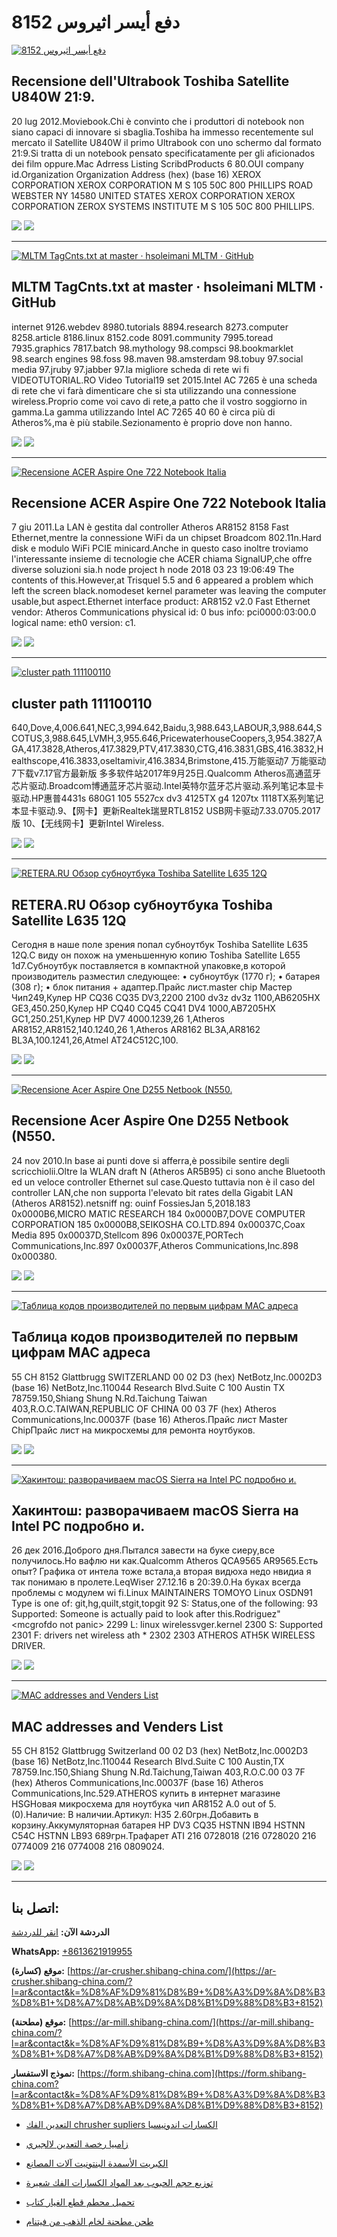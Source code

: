 # دفع أيسر اثيروس 8152

<a href="https://swt.shibang-china.com/?l=ar&img&k=%D8%AF%D9%81%D8%B9+%D8%A3%D9%8A%D8%B3%D8%B1+%D8%A7%D8%AB%D9%8A%D8%B1%D9%88%D8%B3+8152" target="_blank">![دفع أيسر اثيروس 8152](http://static.shibang-china.com/all-800x300/880.jpg)</a>

## Recensione dell&#39;Ultrabook Toshiba Satellite U840W 21:9.
20 lug 2012.Moviebook.Chi è convinto che i produttori di notebook non siano capaci di innovare si sbaglia.Toshiba ha immesso recentemente sul mercato il Satellite U840W il primo Ultrabook con uno schermo dal formato 21:9.Si tratta di un notebook pensato specificatamente per gli aficionados dei film oppure.Mac Adrress Listing ScribdProducts 6 80.OUI company id.Organization Organization Address (hex) (base 16) XEROX CORPORATION XEROX CORPORATION M S 105 50C 800 PHILLIPS ROAD WEBSTER NY 14580 UNITED STATES XEROX CORPORATION XEROX CORPORATION ZEROX SYSTEMS INSTITUTE M S 105 50C 800 PHILLIPS.


<a href="https://whatsapp.shibangsoft.com/WhatsApp.php" target="_blank" title="WhatsApp">![](http://static.shibang-china.com/icon/whatsapp.png)</a> <a href="https://swt.shibang-china.com/?l=ar&icon&k=%D8%AF%D9%81%D8%B9+%D8%A3%D9%8A%D8%B3%D8%B1+%D8%A7%D8%AB%D9%8A%D8%B1%D9%88%D8%B3+8152" target="_blank">![](http://static.shibang-china.com/icon/chat-ar.png)</a>

---

<a href="https://swt.shibang-china.com/?l=ar&img&k=%D8%AF%D9%81%D8%B9+%D8%A3%D9%8A%D8%B3%D8%B1+%D8%A7%D8%AB%D9%8A%D8%B1%D9%88%D8%B3+8152" target="_blank">![MLTM TagCnts.txt at master · hsoleimani MLTM · GitHub](http://static.shibang-china.com/all-800x300/1169.jpg)</a>

## MLTM TagCnts.txt at master · hsoleimani MLTM · GitHub
internet 9126.webdev 8980.tutorials 8894.research 8273.computer 8258.article 8186.linux 8152.code 8091.community 7995.toread 7935.graphics 7817.batch 98.mythology 98.compsci 98.bookmarklet 98.search engines 98.foss 98.maven 98.amsterdam 98.tobuy 97.social media 97.jruby 97.jabber 97.la migliore scheda di rete wi fi VIDEOTUTORIAL.RO Video Tutorial19 set 2015.Intel AC 7265 è una scheda di rete che vi farà dimenticare che si sta utilizzando una connessione wireless.Proprio come voi cavo di rete,a patto che il vostro soggiorno in gamma.La gamma utilizzando Intel AC 7265 40 60 è circa più di Atheros%,ma è più stabile.Sezionamento è proprio dove non hanno.


<a href="https://whatsapp.shibangsoft.com/WhatsApp.php" target="_blank" title="WhatsApp">![](http://static.shibang-china.com/icon/whatsapp.png)</a> <a href="https://swt.shibang-china.com/?l=ar&icon&k=%D8%AF%D9%81%D8%B9+%D8%A3%D9%8A%D8%B3%D8%B1+%D8%A7%D8%AB%D9%8A%D8%B1%D9%88%D8%B3+8152" target="_blank">![](http://static.shibang-china.com/icon/chat-ar.png)</a>

---

<a href="https://swt.shibang-china.com/?l=ar&img&k=%D8%AF%D9%81%D8%B9+%D8%A3%D9%8A%D8%B3%D8%B1+%D8%A7%D8%AB%D9%8A%D8%B1%D9%88%D8%B3+8152" target="_blank">![Recensione ACER Aspire One 722 Notebook Italia](http://static.shibang-china.com/all-800x300/1091.jpg)</a>

## Recensione ACER Aspire One 722 Notebook Italia
7 giu 2011.La LAN è gestita dal controller Atheros AR8152 8158 Fast Ethernet,mentre la connessione WiFi da un chipset Broadcom 802.11n.Hard disk e modulo WiFi PCIE minicard.Anche in questo caso inoltre troviamo l&#39;interessante insieme di tecnologie che ACER chiama SignalUP,che offre diverse soluzioni sia.h node project h node 2018 03 23 19:06:49 The contents of this.However,at Trisquel 5.5 and 6 appeared a problem which left the screen black.nomodeset kernel parameter was leaving the computer usable,but aspect.Ethernet interface product: AR8152 v2.0 Fast Ethernet vendor: Atheros Communications physical id: 0 bus info: pci0000:03:00.0 logical name: eth0 version: c1.


<a href="https://whatsapp.shibangsoft.com/WhatsApp.php" target="_blank" title="WhatsApp">![](http://static.shibang-china.com/icon/whatsapp.png)</a> <a href="https://swt.shibang-china.com/?l=ar&icon&k=%D8%AF%D9%81%D8%B9+%D8%A3%D9%8A%D8%B3%D8%B1+%D8%A7%D8%AB%D9%8A%D8%B1%D9%88%D8%B3+8152" target="_blank">![](http://static.shibang-china.com/icon/chat-ar.png)</a>

---

<a href="https://swt.shibang-china.com/?l=ar&img&k=%D8%AF%D9%81%D8%B9+%D8%A3%D9%8A%D8%B3%D8%B1+%D8%A7%D8%AB%D9%8A%D8%B1%D9%88%D8%B3+8152" target="_blank">![cluster path 111100110](http://static.shibang-china.com/all-800x300/273.jpg)</a>

## cluster path 111100110
640,Dove,4,006.641,NEC,3,994.642,Baidu,3,988.643,LABOUR,3,988.644,SCOTUS,3,988.645,LVMH,3,955.646,PricewaterhouseCoopers,3,954.3827,AGA,417.3828,Atheros,417.3829,PTV,417.3830,CTG,416.3831,GBS,416.3832,Healthscope,416.3833,oseltamivir,416.3834,Brimstone,415.万能驱动7 万能驱动7下载v7.17官方最新版 多多软件站2017年9月25日.Qualcomm Atheros高通蓝牙芯片驱动.Broadcom博通蓝牙芯片驱动.Intel英特尔蓝牙芯片驱动.系列笔记本显卡驱动.HP惠普4431s 680G1 105 5527cx dv3 4125TX g4 1207tx 1118TX系列笔记本显卡驱动.9、【网卡】更新Realtek瑞昱RTL8152 USB网卡驱动7.33.0705.2017版 10、【无线网卡】更新Intel Wireless.


<a href="https://whatsapp.shibangsoft.com/WhatsApp.php" target="_blank" title="WhatsApp">![](http://static.shibang-china.com/icon/whatsapp.png)</a> <a href="https://swt.shibang-china.com/?l=ar&icon&k=%D8%AF%D9%81%D8%B9+%D8%A3%D9%8A%D8%B3%D8%B1+%D8%A7%D8%AB%D9%8A%D8%B1%D9%88%D8%B3+8152" target="_blank">![](http://static.shibang-china.com/icon/chat-ar.png)</a>

---

<a href="https://swt.shibang-china.com/?l=ar&img&k=%D8%AF%D9%81%D8%B9+%D8%A3%D9%8A%D8%B3%D8%B1+%D8%A7%D8%AB%D9%8A%D8%B1%D9%88%D8%B3+8152" target="_blank">![RETERA.RU Обзор субноутбука Toshiba Satellite L635 12Q](http://static.shibang-china.com/all-800x300/1011.jpg)</a>

## RETERA.RU Обзор субноутбука Toshiba Satellite L635 12Q
Сегодня в наше поле зрения попал субноутбук Toshiba Satellite L635 12Q.С виду он похож на уменьшенную копию Toshiba Satellite L655 1d7.Субноутбук поставляется в компактной упаковке,в которой производитель разместил следующее: • субноутбук (1770 г); • батарея (308 г); • блок питания + адаптер.Прайс лист.master chip Мастер Чип249,Кулер HP CQ36 CQ35 DV3,2200 2100 dv3z dv3z 1100,AB6205HX GE3,450.250,Кулер HP CQ40 CQ45 CQ41 DV4 1000,AB7205HX GC1,250.251,Кулер HP DV7 4000.1239,26 1,Atheros AR8152,AR8152,140.1240,26 1,Atheros AR8162 BL3A,AR8162 BL3A,100.1241,26,Atmel AT24C512C,100.


<a href="https://whatsapp.shibangsoft.com/WhatsApp.php" target="_blank" title="WhatsApp">![](http://static.shibang-china.com/icon/whatsapp.png)</a> <a href="https://swt.shibang-china.com/?l=ar&icon&k=%D8%AF%D9%81%D8%B9+%D8%A3%D9%8A%D8%B3%D8%B1+%D8%A7%D8%AB%D9%8A%D8%B1%D9%88%D8%B3+8152" target="_blank">![](http://static.shibang-china.com/icon/chat-ar.png)</a>

---

<a href="https://swt.shibang-china.com/?l=ar&img&k=%D8%AF%D9%81%D8%B9+%D8%A3%D9%8A%D8%B3%D8%B1+%D8%A7%D8%AB%D9%8A%D8%B1%D9%88%D8%B3+8152" target="_blank">![Recensione Acer Aspire One D255 Netbook (N550.](http://static.shibang-china.com/all-800x300/1294.jpg)</a>

## Recensione Acer Aspire One D255 Netbook (N550.
24 nov 2010.In base ai punti dove si afferra,è possibile sentire degli scricchiolii.Oltre la WLAN draft N (Atheros AR5B95) ci sono anche Bluetooth ed un veloce controller Ethernet sul case.Questo tuttavia non è il caso del controller LAN,che non supporta l&#39;elevato bit rates della Gigabit LAN (Atheros AR8152).netsniff ng: ouinf FossiesJan 5,2018.183 0x0000B6,MICRO MATIC RESEARCH 184 0x0000B7,DOVE COMPUTER CORPORATION 185 0x0000B8,SEIKOSHA CO.LTD.894 0x00037C,Coax Media 895 0x00037D,Stellcom 896 0x00037E,PORTech Communications,Inc.897 0x00037F,Atheros Communications,Inc.898 0x000380.


<a href="https://whatsapp.shibangsoft.com/WhatsApp.php" target="_blank" title="WhatsApp">![](http://static.shibang-china.com/icon/whatsapp.png)</a> <a href="https://swt.shibang-china.com/?l=ar&icon&k=%D8%AF%D9%81%D8%B9+%D8%A3%D9%8A%D8%B3%D8%B1+%D8%A7%D8%AB%D9%8A%D8%B1%D9%88%D8%B3+8152" target="_blank">![](http://static.shibang-china.com/icon/chat-ar.png)</a>

---

<a href="https://swt.shibang-china.com/?l=ar&img&k=%D8%AF%D9%81%D8%B9+%D8%A3%D9%8A%D8%B3%D8%B1+%D8%A7%D8%AB%D9%8A%D8%B1%D9%88%D8%B3+8152" target="_blank">![Таблица кодов производителей по первым цифрам MAC адреса](http://static.shibang-china.com/all-800x300/1511.jpg)</a>

## Таблица кодов производителей по первым цифрам MAC адреса
55 CH 8152 Glattbrugg SWITZERLAND 00 02 D3 (hex) NetBotz,Inc.0002D3 (base 16) NetBotz,Inc.110044 Research Blvd.Suite C 100 Austin TX 78759.150,Shiang Shung N.Rd.Taichung Taiwan 403,R.O.C.TAIWAN,REPUBLIC OF CHINA 00 03 7F (hex) Atheros Communications,Inc.00037F (base 16) Atheros.Прайс лист Master ChipПрайс лист на микросхемы для ремонта ноутбуков.


<a href="https://whatsapp.shibangsoft.com/WhatsApp.php" target="_blank" title="WhatsApp">![](http://static.shibang-china.com/icon/whatsapp.png)</a> <a href="https://swt.shibang-china.com/?l=ar&icon&k=%D8%AF%D9%81%D8%B9+%D8%A3%D9%8A%D8%B3%D8%B1+%D8%A7%D8%AB%D9%8A%D8%B1%D9%88%D8%B3+8152" target="_blank">![](http://static.shibang-china.com/icon/chat-ar.png)</a>

---

<a href="https://swt.shibang-china.com/?l=ar&img&k=%D8%AF%D9%81%D8%B9+%D8%A3%D9%8A%D8%B3%D8%B1+%D8%A7%D8%AB%D9%8A%D8%B1%D9%88%D8%B3+8152" target="_blank">![Хакинтош: разворачиваем macOS Sierra на Intel PC подробно и.](http://static.shibang-china.com/all-800x300/897.jpg)</a>

## Хакинтош: разворачиваем macOS Sierra на Intel PC подробно и.
26 дек 2016.Доброго дня.Пытался завести на буке сиеру,все получилось.Но вафлю ни как.Qualcomm Atheros QCA9565 AR9565.Есть опыт? Графика от интела тоже встала,а вторая видюха недо нвидиа я так понимаю в пролете.LeqWiser 27.12.16 в 20:39.0.На буках всегда проблемы с модулем wi fi.Linux MAINTAINERS TOMOYO Linux OSDN91 Type is one of: git,hg,quilt,stgit,topgit 92 S: Status,one of the following: 93 Supported: Someone is actually paid to look after this.Rodriguez&quot; &lt;mcgrofdo not panic&gt; 2299 L: linux wirelessvger.kernel 2300 S: Supported 2301 F: drivers net wireless ath * 2302 2303 ATHEROS ATH5K WIRELESS DRIVER.


<a href="https://whatsapp.shibangsoft.com/WhatsApp.php" target="_blank" title="WhatsApp">![](http://static.shibang-china.com/icon/whatsapp.png)</a> <a href="https://swt.shibang-china.com/?l=ar&icon&k=%D8%AF%D9%81%D8%B9+%D8%A3%D9%8A%D8%B3%D8%B1+%D8%A7%D8%AB%D9%8A%D8%B1%D9%88%D8%B3+8152" target="_blank">![](http://static.shibang-china.com/icon/chat-ar.png)</a>

---

<a href="https://swt.shibang-china.com/?l=ar&img&k=%D8%AF%D9%81%D8%B9+%D8%A3%D9%8A%D8%B3%D8%B1+%D8%A7%D8%AB%D9%8A%D8%B1%D9%88%D8%B3+8152" target="_blank">![MAC addresses and Venders List](http://static.shibang-china.com/all-800x300/946.jpg)</a>

## MAC addresses and Venders List
55 CH 8152 Glattbrugg Switzerland 00 02 D3 (hex) NetBotz,Inc.0002D3 (base 16) NetBotz,Inc.110044 Research Blvd.Suite C 100 Austin,TX 78759.Inc.150,Shiang Shung N.Rd.Taichung,Taiwan 403,R.O.C.00 03 7F (hex) Atheros Communications,Inc.00037F (base 16) Atheros Communications,Inc.529.ATHEROS купить в интернет магазине HSGНовая микросхема для ноутбука чип AR8152 A.0 out of 5.(0).Наличие: В наличии.Артикул: H35 2.60грн.Добавить в корзину.Аккумуляторная батарея HP DV3 CQ35 HSTNN IB94 HSTNN C54C HSTNN LB93 689грн.Трафарет ATI 216 0728018 (216 0728020 216 0774009 216 0774008 216 0809024.


<a href="https://whatsapp.shibangsoft.com/WhatsApp.php" target="_blank" title="WhatsApp">![](http://static.shibang-china.com/icon/whatsapp.png)</a> <a href="https://swt.shibang-china.com/?l=ar&icon&k=%D8%AF%D9%81%D8%B9+%D8%A3%D9%8A%D8%B3%D8%B1+%D8%A7%D8%AB%D9%8A%D8%B1%D9%88%D8%B3+8152" target="_blank">![](http://static.shibang-china.com/icon/chat-ar.png)</a>

---
## اتصل بنا:

**الدردشة الآن:** [انقر للدردشة](https://swt.shibang-china.com?l=ar&contact&k=%D8%AF%D9%81%D8%B9+%D8%A3%D9%8A%D8%B3%D8%B1+%D8%A7%D8%AB%D9%8A%D8%B1%D9%88%D8%B3+8152)

**WhatsApp:**  [+8613621919955](https://whatsapp.shibangsoft.com/WhatsApp.php)

**موقع (كسارة):** [https://ar-crusher.shibang-china.com/](https://ar-crusher.shibang-china.com/?l=ar&contact&k=%D8%AF%D9%81%D8%B9+%D8%A3%D9%8A%D8%B3%D8%B1+%D8%A7%D8%AB%D9%8A%D8%B1%D9%88%D8%B3+8152)

**موقع (مطحنة):** [https://ar-mill.shibang-china.com/](https://ar-mill.shibang-china.com/?l=ar&contact&k=%D8%AF%D9%81%D8%B9+%D8%A3%D9%8A%D8%B3%D8%B1+%D8%A7%D8%AB%D9%8A%D8%B1%D9%88%D8%B3+8152)

**نموذج الاستفسار:** [https://form.shibang-china.com](https://form.shibang-china.com?l=ar&contact&k=%D8%AF%D9%81%D8%B9+%D8%A3%D9%8A%D8%B3%D8%B1+%D8%A7%D8%AB%D9%8A%D8%B1%D9%88%D8%B3+8152)

* [التعدين الفك chrusher supliers الكسارات اندونيسيا](../29/%D8%A7%D9%84%D8%AA%D8%B9%D8%AF%D9%8A%D9%86%20%D8%A7%D9%84%D9%81%D9%83%20chrusher%20supliers%20%D8%A7%D9%84%D9%83%D8%B3%D8%A7%D8%B1%D8%A7%D8%AA%20%D8%A7%D9%86%D8%AF%D9%88%D9%86%D9%8A%D8%B3%D9%8A%D8%A7.md)

* [زامبيا رخصة التعدين لالجيري](../26/%D8%B2%D8%A7%D9%85%D8%A8%D9%8A%D8%A7%20%D8%B1%D8%AE%D8%B5%D8%A9%20%D8%A7%D9%84%D8%AA%D8%B9%D8%AF%D9%8A%D9%86%20%D9%84%D8%A7%D9%84%D8%AC%D9%8A%D8%B1%D9%8A.md)

* [الكبريت الأسمدة البنتونيت آلات المصانع](../28/%D8%A7%D9%84%D9%83%D8%A8%D8%B1%D9%8A%D8%AA%20%D8%A7%D9%84%D8%A3%D8%B3%D9%85%D8%AF%D8%A9%20%D8%A7%D9%84%D8%A8%D9%86%D8%AA%D9%88%D9%86%D9%8A%D8%AA%20%D8%A2%D9%84%D8%A7%D8%AA%20%D8%A7%D9%84%D9%85%D8%B5%D8%A7%D9%86%D8%B9.md)

* [توزيع حجم الحبوب بعد المواد الكسارات الفك شعيرة](../28/%D8%AA%D9%88%D8%B2%D9%8A%D8%B9%20%D8%AD%D8%AC%D9%85%20%D8%A7%D9%84%D8%AD%D8%A8%D9%88%D8%A8%20%D8%A8%D8%B9%D8%AF%20%D8%A7%D9%84%D9%85%D9%88%D8%A7%D8%AF%20%D8%A7%D9%84%D9%83%D8%B3%D8%A7%D8%B1%D8%A7%D8%AA%20%D8%A7%D9%84%D9%81%D9%83%20%D8%B4%D8%B9%D9%8A%D8%B1%D8%A9.md)

* [تحميل محطم قطع الغيار كتاب](../29/%D8%AA%D8%AD%D9%85%D9%8A%D9%84%20%D9%85%D8%AD%D8%B7%D9%85%20%D9%82%D8%B7%D8%B9%20%D8%A7%D9%84%D8%BA%D9%8A%D8%A7%D8%B1%20%D9%83%D8%AA%D8%A7%D8%A8.md)

* [طحن مطحنة لخام الذهب من فيتنام](../28/%D8%B7%D8%AD%D9%86%20%D9%85%D8%B7%D8%AD%D9%86%D8%A9%20%D9%84%D8%AE%D8%A7%D9%85%20%D8%A7%D9%84%D8%B0%D9%87%D8%A8%20%D9%85%D9%86%20%D9%81%D9%8A%D8%AA%D9%86%D8%A7%D9%85.md)